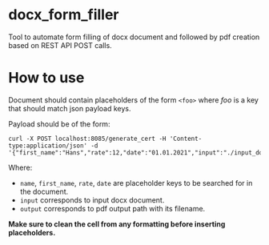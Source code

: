 # docx_form_filler

Tool to automate form filling of docx document and followed by pdf creation based on REST API POST calls.

# How to use

Document should contain placeholders of the form `<foo>` where _foo_ is a key that should match json payload keys.

Payload should be of the form:

```shell
curl -X POST localhost:8085/generate_cert -H 'Content-type:application/json' -d '{"first_name":"Hans","rate":12,"date":"01.01.2021","input":"./input_docs/dummy_doc.docx","output":"./pdf_docs/foobar.pdf"}'
```

Where:
- `name`, `first_name`, `rate`, `date` are placeholder keys to be searched for in the document.
- `input` corresponds to input docx document.
- `output` corresponds to pdf output path with its filename.

**Make sure to clean the cell from any formatting before inserting placeholders.**

